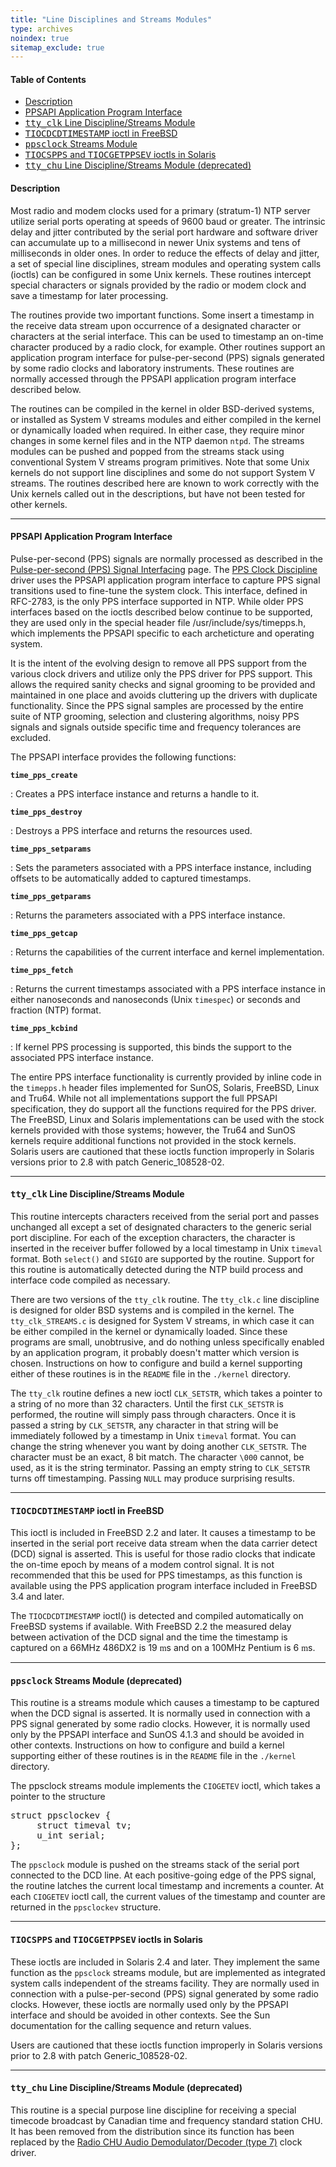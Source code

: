 ```yaml
---
title: "Line Disciplines and Streams Modules"
type: archives
noindex: true 
sitemap_exclude: true
--- 
```


#### Table of Contents
*  [Description](/documentation/4.1.2/ldisc/#description)
*  [PPSAPI Application Program Interface](/documentation/4.1.2/ldisc/#ppsapi-application-program-interface)
*  [<tt>tty_clk</tt> Line Discipline/Streams Module](/documentation/4.1.2/ldisc/#tttty_clktt-line-disciplinestreams-module)
*  [<tt>TIOCDCDTIMESTAMP</tt> ioctl in FreeBSD](/documentation/4.1.2/ldisc/#tttiocdcdtimestamptt-ioctl-in-freebsd)
*  [<tt>ppsclock</tt> Streams Module](/documentation/4.1.2/ldisc/#ttppsclocktt-streams-module)
*  [<tt>TIOCSPPS</tt> and <tt>TIOCGETPPSEV</tt> ioctls in Solaris](/documentation/4.1.2/ldisc/#tttiocsppstt-and-tttiocgetppsevtt-ioctls-in-solaris)
*  [<tt>tty_chu</tt> Line Discipline/Streams Module (deprecated)](/documentation/4.1.2/ldisc/#tttty_chutt-line-disciplinestreams-module-deprecated)

#### Description

Most radio and modem clocks used for a primary (stratum-1) NTP server utilize serial ports operating at speeds of 9600 baud or greater. The intrinsic delay and jitter contributed by the serial port hardware and software driver can accumulate up to a millisecond in newer Unix systems and tens of milliseconds in older ones. In order to reduce the effects of delay and jitter, a set of special line disciplines, stream modules and operating system calls (ioctls) can be configured in some Unix kernels. These routines intercept special characters or signals provided by the radio or modem clock and save a timestamp for later processing.

The routines provide two important functions. Some insert a timestamp in the receive data stream upon occurrence of a designated character or characters at the serial interface. This can be used to timestamp an on-time character produced by a radio clock, for example. Other routines support an application program interface for pulse-per-second (PPS) signals generated by some radio clocks and laboratory instruments. These routines are normally accessed through the PPSAPI application program interface described below.

The routines can be compiled in the kernel in older BSD-derived systems, or installed as System V streams modules and either compiled in the kernel or dynamically loaded when required. In either case, they require minor changes in some kernel files and in the NTP daemon <code>ntpd</code>. The streams modules can be pushed and popped from the streams stack using conventional System V streams program primitives. Note that some Unix kernels do not support line disciplines and some do not support System V streams. The routines described here are known to work correctly with the Unix kernels called out in the descriptions, but have not been tested for other kernels.

* * *

#### PPSAPI Application Program Interface

Pulse-per-second (PPS) signals are normally processed as described in the [Pulse-per-second (PPS) Signal Interfacing](/documentation/4.1.2/pps/) page. The [PPS Clock Discipline](/documentation/drivers/driver22/) driver uses the PPSAPI application program interface to capture PPS signal transitions used to fine-tune the system clock. This interface, defined in RFC-2783, is the only PPS interface supported in NTP. While older PPS interfaces based on the ioctls described below continue to be supported, they are used only in the special header file <t>/usr/include/sys/timepps.h, which implements the PPSAPI specific to each archeticture and operating system.</t>

It is the intent of the evolving design to remove all PPS support from the various clock drivers and utilize only the PPS driver for PPS support. This allows the required sanity checks and signal grooming to be provided and maintained in one place and avoids cluttering up the drivers with duplicate functionality. Since the PPS signal samples are processed by the entire suite of NTP grooming, selection and clustering algorithms, noisy PPS signals and signals outside specific time and frequency tolerances are excluded.

The PPSAPI interface provides the following functions:

<code>**time_pps_create**</code>

: Creates a PPS interface instance and returns a handle to it.

<code>**time_pps_destroy**</code>

: Destroys a PPS interface and returns the resources used.

<code>**time_pps_setparams**</code>

: Sets the parameters associated with a PPS interface instance, including offsets to be automatically added to captured timestamps.

<code>**time_pps_getparams**</code>

: Returns the parameters associated with a PPS interface instance.

<code>**time_pps_getcap**</code>

: Returns the capabilities of the current interface and kernel implementation.

<code>**time_pps_fetch**</code>

: Returns the current timestamps associated with a PPS interface instance in either nanoseconds and nanoseconds (Unix <code>timespec</code>) or seconds and fraction (NTP) format.

<code>**time_pps_kcbind**</code>

: If kernel PPS processing is supported, this binds the support to the associated PPS interface instance.

The entire PPS interface functionality is currently provided by inline code in the <code>timepps.h</code> header files implemented for SunOS, Solaris, FreeBSD, Linux and Tru64. While not all implementations support the full PPSAPI specification, they do support all the functions required for the PPS driver. The FreeBSD, Linux and Solaris implementations can be used with the stock kernels provided with those systems; however, the Tru64 and SunOS kernels require additional functions not provided in the stock kernels. Solaris users are cautioned that these ioctls function improperly in Solaris versions prior to 2.8 with patch Generic_108528-02.

* * *

#### <tt>tty_clk</tt> Line Discipline/Streams Module

This routine intercepts characters received from the serial port and passes unchanged all except a set of designated characters to the generic serial port discipline. For each of the exception characters, the character is inserted in the receiver buffer followed by a local timestamp in Unix <code>timeval</code> format. Both <code>select()</code> and <code>SIGIO</code> are supported by the routine. Support for this routine is automatically detected during the NTP build process and interface code compiled as necessary.

There are two versions of the <code>tty_clk</code> routine. The <code>tty_clk.c</code> line discipline is designed for older BSD systems and is compiled in the kernel. The <code>tty_clk_STREAMS.c</code> is designed for System V streams, in which case it can be either compiled in the kernel or dynamically loaded. Since these programs are small, unobtrusive, and do nothing unless specifically enabled by an application program, it probably doesn't matter which version is chosen. Instructions on how to configure and build a kernel supporting either of these routines is in the <code>README</code> file in the <code>./kernel</code> directory.

The <code>tty_clk</code> routine defines a new ioctl <code>CLK_SETSTR</code>, which takes a pointer to a string of no more than 32 characters. Until the first <code>CLK_SETSTR</code> is performed, the routine will simply pass through characters. Once it is passed a string by <code>CLK_SETSTR</code>, any character in that string will be immediately followed by a timestamp in Unix <code>timeval</code> format. You can change the string whenever you want by doing another <code>CLK_SETSTR</code>. The character must be an exact, 8 bit match. The character `\000` cannot, be used, as it is the string terminator. Passing an empty string to <code>CLK_SETSTR</code> turns off timestamping. Passing <code>NULL</code> may produce surprising results.

* * *

#### <tt>TIOCDCDTIMESTAMP</tt> ioctl in FreeBSD

This ioctl is included in FreeBSD 2.2 and later. It causes a timestamp to be inserted in the serial port receive data stream when the data carrier detect (DCD) signal is asserted. This is useful for those radio clocks that indicate the on-time epoch by means of a modem control signal. It is not recommended that this be used for PPS timestamps, as this function is available using the PPS application program interface included in FreeBSD 3.4 and later.

The <code>TIOCDCDTIMESTAMP</code> ioctl() is detected and compiled automatically on FreeBSD systems if available. With FreeBSD 2.2 the measured delay between activation of the DCD signal and the time the timestamp is captured on a 66MHz 486DX2 is 19 <font face="Symbol">m</font>s and on a 100MHz Pentium is 6 <font face="Symbol">m</font>s.

* * *

#### <tt>ppsclock</tt> Streams Module (deprecated)

This routine is a streams module which causes a timestamp to be captured when the DCD signal is asserted. It is normally used in connection with a PPS signal generated by some radio clocks. However, it is normally used only by the PPSAPI interface and SunOS 4.1.3 and should be avoided in other contexts. Instructions on how to configure and build a kernel supporting either of these routines is in the <code>README</code> file in the <code>./kernel</code> directory.

The ppsclock streams module implements the <code>CIOGETEV</code> ioctl, which takes a pointer to the structure

<pre>struct ppsclockev {
     struct timeval tv;
     u_int serial;
};
</pre>

The <code>ppsclock</code> module is pushed on the streams stack of the serial port connected to the DCD line. At each positive-going edge of the PPS signal, the routine latches the current local timestamp and increments a counter. At each <code>CIOGETEV</code> ioctl call, the current values of the timestamp and counter are returned in the <code>ppsclockev</code> structure.

* * *

#### <tt>TIOCSPPS</tt> and <tt>TIOCGETPPSEV</tt> ioctls in Solaris

These ioctls are included in Solaris 2.4 and later. They implement the same function as the <code>ppsclock</code> streams module, but are implemented as integrated system calls independent of the streams facility. They are normally used in connection with a pulse-per-second (PPS) signal generated by some radio clocks. However, these ioctls are normally used only by the PPSAPI interface and should be avoided in other contexts. See the Sun documentation for the calling sequence and return values.

Users are cautioned that these ioctls function improperly in Solaris versions prior to 2.8 with patch Generic_108528-02.

* * *

#### <tt>tty_chu</tt> Line Discipline/Streams Module (deprecated)

This routine is a special purpose line discipline for receiving a special timecode broadcast by Canadian time and frequency standard station CHU. It has been removed from the distribution since its function has been replaced by the [Radio CHU Audio Demodulator/Decoder (type 7)](/documentation/drivers/driver7/) clock driver.